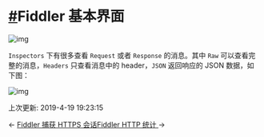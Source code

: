 # [#](https://funtl.com/zh/supplement2/Fiddler-基本界面.html#fiddler-基本界面)Fiddler 基本界面

![img](https://funtl.com/assets/Lusifer1517156582.png)

`Inspectors` 下有很多查看 `Request` 或者 `Response` 的消息。其中 `Raw` 可以查看完整的消息，`Headers` 只查看消息中的 header，`JSON` 返回响应的 JSON 数据，如下图：

![img](https://funtl.com/assets/Lusifer1517157333.png)

上次更新: 2019-4-19 19:23:15

← [Fiddler 捕获 HTTPS 会话](https://funtl.com/zh/supplement2/Fiddler-捕获-HTTPS-会话.html)[Fiddler HTTP 统计 ](https://funtl.com/zh/supplement2/Fiddler-HTTP-统计.html)→